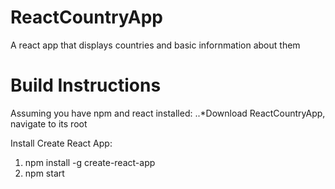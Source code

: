 # ReactCountryApp
A react app that displays countries and basic infornmation about them

# Build Instructions
Assuming you have npm and react installed:
..*Download ReactCountryApp, navigate to its root

Install Create React App:
1. npm install -g create-react-app
2. npm start

